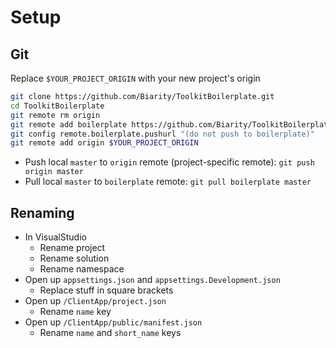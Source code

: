 # Setup

## Git

Replace `$YOUR_PROJECT_ORIGIN` with your new project's origin

```bash
git clone https://github.com/Biarity/ToolkitBoilerplate.git
cd ToolkitBoilerplate
git remote rm origin
git remote add boilerplate https://github.com/Biarity/ToolkitBoilerplate.git
git config remote.boilerplate.pushurl "(do not push to boilerplate)"
git remote add origin $YOUR_PROJECT_ORIGIN
```

* Push local `master` to `origin` remote (project-specific remote): `git push origin master`
* Pull local `master` to `boilerplate` remote: `git pull boilerplate master`

## Renaming

* In VisualStudio
    * Rename project
    * Rename solution
    * Rename namespace
* Open up `appsettings.json` and `appsettings.Development.json`
	* Replace stuff in square brackets
* Open up `/ClientApp/project.json`
    * Rename `name` key
* Open up `/ClientApp/public/manifest.json`
    * Rename `name` and `short_name` keys

## 